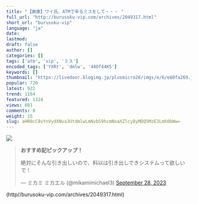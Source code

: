 ```yaml
---
title: "【画像】ワイ氏、ATMで辛るミスをして・・・ "
full_url: "http://burusoku-vip.com/archives/2049317.html"
short_url: "burusoku-vip"
language: "ja"
date: 
lastmod: 
draft: false
author: []
categories: []
tags: ['atm', 'vip', 'ミス']
encoded_tags: ['YXRt', 'dmlw', '44Of44K5']
keywords: []
thumbnail: "https://livedoor.blogimg.jp/plusmicro26/imgs/e/6/e60fa269.jpg"
popular: 720
latest: 922
trend: 1164
featured: 1324
views: 681
comments: 8
weight: 15
slug: aHR0cC8vYnVydXNva3UtdmlwLmNvbS9hcmNoaXZlcy8yMDQ5MzE3Lmh0bWw=
---
```


![](https://livedoor.blogimg.jp/plusmicro26/imgs/e/6/e60fa269.jpg)

<blockquote class='twitter-tweet'><p><b>おすすめ記ピックアップ！</b></p><p lang='ja' dir='ltr'>絶対にそんな引き出しいので、料以は引き出しできシステムって欲しいで！</p>— ミカミ ミカエル (@mikamimichael3) <a href='https//twitter.com/mikamimichael3/status/1707372377838100723?ref_src=twsrc%5Etfw'>September 28, 2023</a></blockquote> 

(http//burusoku-vip.com/archives/2049317.html)
